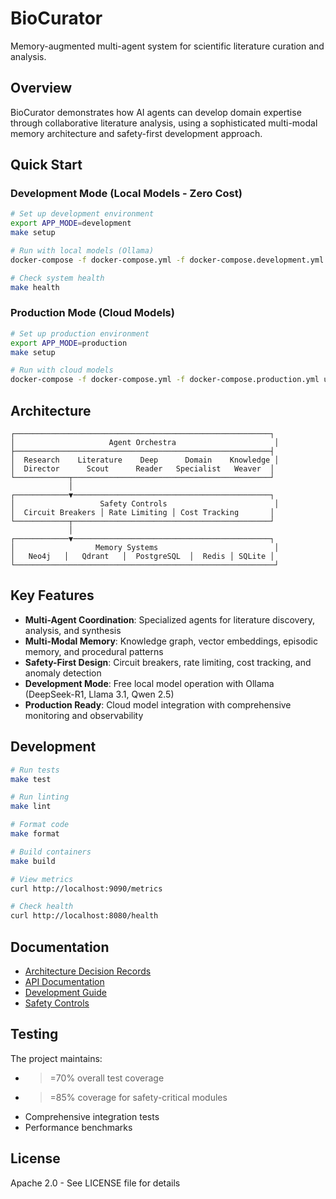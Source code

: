 # BioCurator

Memory-augmented multi-agent system for scientific literature curation and analysis.

## Overview

BioCurator demonstrates how AI agents can develop domain expertise through collaborative literature analysis, using a sophisticated multi-modal memory architecture and safety-first development approach.

## Quick Start

### Development Mode (Local Models - Zero Cost)

```bash
# Set up development environment
export APP_MODE=development
make setup

# Run with local models (Ollama)
docker-compose -f docker-compose.yml -f docker-compose.development.yml up

# Check system health
make health
```

### Production Mode (Cloud Models)

```bash
# Set up production environment
export APP_MODE=production
make setup

# Run with cloud models
docker-compose -f docker-compose.yml -f docker-compose.production.yml up
```

## Architecture

```
┌─────────────────────────────────────────────────────────┐
│                     Agent Orchestra                      │
├─────────────────────────────────────────────────────────┤
│  Research    Literature    Deep      Domain    Knowledge │
│  Director      Scout      Reader   Specialist   Weaver  │
└────────────┬────────────────────────────────────────────┘
             │
┌────────────▼────────────────────────────────────────────┐
│                   Safety Controls                        │
│  Circuit Breakers │ Rate Limiting │ Cost Tracking       │
└────────────┬────────────────────────────────────────────┘
             │
┌────────────▼────────────────────────────────────────────┐
│                  Memory Systems                          │
│   Neo4j   │   Qdrant   │  PostgreSQL  │  Redis │ SQLite │
└──────────────────────────────────────────────────────────┘
```

## Key Features

- **Multi-Agent Coordination**: Specialized agents for literature discovery, analysis, and synthesis
- **Multi-Modal Memory**: Knowledge graph, vector embeddings, episodic memory, and procedural patterns
- **Safety-First Design**: Circuit breakers, rate limiting, cost tracking, and anomaly detection
- **Development Mode**: Free local model operation with Ollama (DeepSeek-R1, Llama 3.1, Qwen 2.5)
- **Production Ready**: Cloud model integration with comprehensive monitoring and observability

## Development

```bash
# Run tests
make test

# Run linting
make lint

# Format code
make format

# Build containers
make build

# View metrics
curl http://localhost:9090/metrics

# Check health
curl http://localhost:8080/health
```

## Documentation

- [Architecture Decision Records](docs/adr/)
- [API Documentation](docs/api/)
- [Development Guide](docs/development.md)
- [Safety Controls](docs/safety.md)

## Testing

The project maintains:
- >=70% overall test coverage
- >=85% coverage for safety-critical modules
- Comprehensive integration tests
- Performance benchmarks

## License

Apache 2.0 - See LICENSE file for details